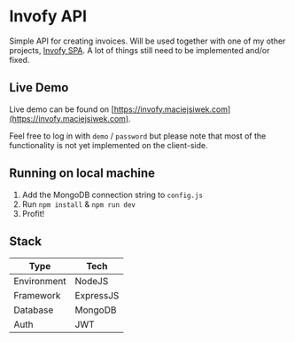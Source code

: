 # Invofy API

Simple API for creating invoices. Will be used together with one of my other projects, [Invofy SPA](https://github.com/ms223iu/Invofy-SPA). A lot of things still need to be implemented and/or fixed.

## Live Demo

Live demo can be found on [https://invofy.maciejsiwek.com](https://invofy.maciejsiwek.com). 

Feel free to log in with `demo` / `password` but please note that most of the functionality is not yet implemented on the client-side.

## Running on local machine

 1. Add the MongoDB connection string to `config.js`
 2. Run `npm install` & `npm run dev`
 3. Profit!

## Stack

| Type| Tech|
| --|--|
| Environment | NodeJS |
| Framework | ExpressJS |
| Database | MongoDB |
| Auth | JWT |
